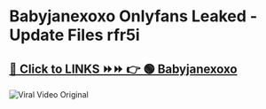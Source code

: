 
 # Babyjanexoxo Onlyfans Leaked - Update Files rfr5i

## <h2><a href="https://clipsfans.com/Babyjanexoxo&ref=git">🔗 Click to LINKS ⏩⏩ 👉 🟢 Babyjanexoxo </a></h2>

<a href="https://clipsfans.com/Babyjanexoxo&ref=git" rel="nofollow" data-target="animated-image.originalLink"><img src="https://i.ibb.co.com/xMMVF88/686577567.gif" alt="Viral Video Original" style="max-width: 100%; display: inline-block;" data-target="animated-image.originalImage"></a>

